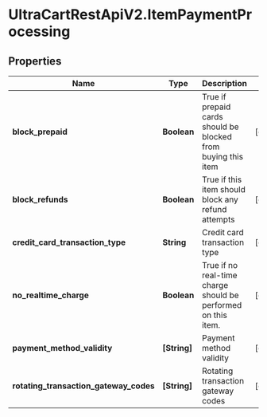 # UltraCartRestApiV2.ItemPaymentProcessing

## Properties

Name | Type | Description | Notes
------------ | ------------- | ------------- | -------------
**block_prepaid** | **Boolean** | True if prepaid cards should be blocked from buying this item | [optional] 
**block_refunds** | **Boolean** | True if this item should block any refund attempts | [optional] 
**credit_card_transaction_type** | **String** | Credit card transaction type | [optional] 
**no_realtime_charge** | **Boolean** | True if no real-time charge should be performed on this item. | [optional] 
**payment_method_validity** | **[String]** | Payment method validity | [optional] 
**rotating_transaction_gateway_codes** | **[String]** | Rotating transaction gateway codes | [optional] 


